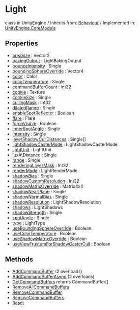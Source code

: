 # Light
class in UnityEngine
 / Inherits from: <a href="https://docs.unity3d.com/6000.0/Documentation/ScriptReference/Behaviour.html">Behaviour</a> / Implemented in: <a href="https://docs.unity3d.com/6000.0/Documentation/ScriptReference/UnityEngine.CoreModule.html">UnityEngine.CoreModule</a>
## Properties
- <a href="https://docs.unity3d.com/6000.0/Documentation/ScriptReference/Light-areaSize.html">areaSize</a> : Vector2
- <a href="https://docs.unity3d.com/6000.0/Documentation/ScriptReference/Light-bakingOutput.html">bakingOutput</a> : LightBakingOutput
- <a href="https://docs.unity3d.com/6000.0/Documentation/ScriptReference/Light-bounceIntensity.html">bounceIntensity</a> : Single
- <a href="https://docs.unity3d.com/6000.0/Documentation/ScriptReference/Light-boundingSphereOverride.html">boundingSphereOverride</a> : Vector4
- <a href="https://docs.unity3d.com/6000.0/Documentation/ScriptReference/Light-color.html">color</a> : Color
- <a href="https://docs.unity3d.com/6000.0/Documentation/ScriptReference/Light-colorTemperature.html">colorTemperature</a> : Single
- <a href="https://docs.unity3d.com/6000.0/Documentation/ScriptReference/Light-commandBufferCount.html">commandBufferCount</a> : Int32
- <a href="https://docs.unity3d.com/6000.0/Documentation/ScriptReference/Light-cookie.html">cookie</a> : Texture
- <a href="https://docs.unity3d.com/6000.0/Documentation/ScriptReference/Light-cookieSize.html">cookieSize</a> : Single
- <a href="https://docs.unity3d.com/6000.0/Documentation/ScriptReference/Light-cullingMask.html">cullingMask</a> : Int32
- <a href="https://docs.unity3d.com/6000.0/Documentation/ScriptReference/Light-dilatedRange.html">dilatedRange</a> : Single
- <a href="https://docs.unity3d.com/6000.0/Documentation/ScriptReference/Light-enableSpotReflector.html">enableSpotReflector</a> : Boolean
- <a href="https://docs.unity3d.com/6000.0/Documentation/ScriptReference/Light-flare.html">flare</a> : Flare
- <a href="https://docs.unity3d.com/6000.0/Documentation/ScriptReference/Light-forceVisible.html">forceVisible</a> : Boolean
- <a href="https://docs.unity3d.com/6000.0/Documentation/ScriptReference/Light-innerSpotAngle.html">innerSpotAngle</a> : Single
- <a href="https://docs.unity3d.com/6000.0/Documentation/ScriptReference/Light-intensity.html">intensity</a> : Single
- <a href="https://docs.unity3d.com/6000.0/Documentation/ScriptReference/Light-layerShadowCullDistances.html">layerShadowCullDistances</a> : Single[]
- <a href="https://docs.unity3d.com/6000.0/Documentation/ScriptReference/Light-lightShadowCasterMode.html">lightShadowCasterMode</a> : LightShadowCasterMode
- <a href="https://docs.unity3d.com/6000.0/Documentation/ScriptReference/Light-lightUnit.html">lightUnit</a> : LightUnit
- <a href="https://docs.unity3d.com/6000.0/Documentation/ScriptReference/Light-luxAtDistance.html">luxAtDistance</a> : Single
- <a href="https://docs.unity3d.com/6000.0/Documentation/ScriptReference/Light-range.html">range</a> : Single
- <a href="https://docs.unity3d.com/6000.0/Documentation/ScriptReference/Light-renderingLayerMask.html">renderingLayerMask</a> : Int32
- <a href="https://docs.unity3d.com/6000.0/Documentation/ScriptReference/Light-renderMode.html">renderMode</a> : LightRenderMode
- <a href="https://docs.unity3d.com/6000.0/Documentation/ScriptReference/Light-shadowBias.html">shadowBias</a> : Single
- <a href="https://docs.unity3d.com/6000.0/Documentation/ScriptReference/Light-shadowCustomResolution.html">shadowCustomResolution</a> : Int32
- <a href="https://docs.unity3d.com/6000.0/Documentation/ScriptReference/Light-shadowMatrixOverride.html">shadowMatrixOverride</a> : Matrix4x4
- <a href="https://docs.unity3d.com/6000.0/Documentation/ScriptReference/Light-shadowNearPlane.html">shadowNearPlane</a> : Single
- <a href="https://docs.unity3d.com/6000.0/Documentation/ScriptReference/Light-shadowNormalBias.html">shadowNormalBias</a> : Single
- <a href="https://docs.unity3d.com/6000.0/Documentation/ScriptReference/Light-shadowResolution.html">shadowResolution</a> : LightShadowResolution
- <a href="https://docs.unity3d.com/6000.0/Documentation/ScriptReference/Light-shadows.html">shadows</a> : LightShadows
- <a href="https://docs.unity3d.com/6000.0/Documentation/ScriptReference/Light-shadowStrength.html">shadowStrength</a> : Single
- <a href="https://docs.unity3d.com/6000.0/Documentation/ScriptReference/Light-spotAngle.html">spotAngle</a> : Single
- <a href="https://docs.unity3d.com/6000.0/Documentation/ScriptReference/Light-type.html">type</a> : LightType
- <a href="https://docs.unity3d.com/6000.0/Documentation/ScriptReference/Light-useBoundingSphereOverride.html">useBoundingSphereOverride</a> : Boolean
- <a href="https://docs.unity3d.com/6000.0/Documentation/ScriptReference/Light-useColorTemperature.html">useColorTemperature</a> : Boolean
- <a href="https://docs.unity3d.com/6000.0/Documentation/ScriptReference/Light-useShadowMatrixOverride.html">useShadowMatrixOverride</a> : Boolean
- <a href="https://docs.unity3d.com/6000.0/Documentation/ScriptReference/Light-useViewFrustumForShadowCasterCull.html">useViewFrustumForShadowCasterCull</a> : Boolean
## Methods
- <a href="https://docs.unity3d.com/6000.0/Documentation/ScriptReference/Light.AddCommandBuffer.html">AddCommandBuffer</a> (2 overloads)
- <a href="https://docs.unity3d.com/6000.0/Documentation/ScriptReference/Light.AddCommandBufferAsync.html">AddCommandBufferAsync</a> (2 overloads)
- <a href="https://docs.unity3d.com/6000.0/Documentation/ScriptReference/Light.GetCommandBuffers.html">GetCommandBuffers</a> returns CommandBuffer[]
- <a href="https://docs.unity3d.com/6000.0/Documentation/ScriptReference/Light.RemoveAllCommandBuffers.html">RemoveAllCommandBuffers</a>
- <a href="https://docs.unity3d.com/6000.0/Documentation/ScriptReference/Light.RemoveCommandBuffer.html">RemoveCommandBuffer</a>
- <a href="https://docs.unity3d.com/6000.0/Documentation/ScriptReference/Light.RemoveCommandBuffers.html">RemoveCommandBuffers</a>
- <a href="https://docs.unity3d.com/6000.0/Documentation/ScriptReference/Light.Reset.html">Reset</a>
